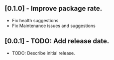 ## [0.1.0] - Improve package rate.

* Fix health suggestions
* Fix Maintenance issues and suggestions

## [0.0.1] - TODO: Add release date.

* TODO: Describe initial release.
